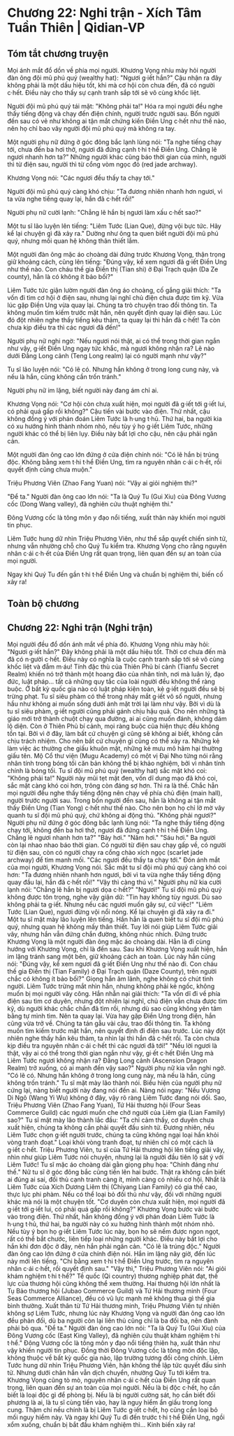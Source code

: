 # Chương 22: Nghi trận - Xích Tâm Tuần Thiên | Qidian-VP

## Tóm tắt chương truyện

Mọi ánh mắt đổ dồn về phía mọi người. Khương Vọng nhíu mày hỏi người đàn ông đội mũ phú quý (wealthy hat): "Ngươi g·iết hắn?" Cậu nhận ra đây không phải là một dấu hiệu tốt, khi mà cơ hội còn chưa đến, đã có người c·hết. Điều này cho thấy sự cạnh tranh sắp tới sẽ vô cùng khốc liệt.

Người đội mũ phú quý tái mặt: "Không phải ta!" Hóa ra mọi người đều nghe thấy tiếng động và chạy đến điện chính, người trước người sau. Bốn người đến sau có vẻ như không ai tận mắt chứng kiến Điền Ung c·hết như thế nào, nên họ chỉ bao vây người đội mũ phú quý mà không ra tay.

Một người phụ nữ đứng ở góc đông bắc lạnh lùng nói: "Ta nghe tiếng chạy tới, chưa đến ba hơi thở, ngươi đã đứng cạnh t·hi t·hể Điền Ung. Chẳng lẽ ngươi nhanh hơn ta?" Những người khác cũng báo thời gian của mình, người thì từ điện sau, người thì từ cổng vòm ngọc đỏ (red jade archway).

Khương Vọng nói: "Các ngươi đều thấy ta chạy tới."

Người đội mũ phú quý càng khó chịu: "Ta đương nhiên nhanh hơn ngươi, vì ta vừa nghe tiếng quay lại, hắn đã c·hết rồi!"

Người phụ nữ cười lạnh: "Chẳng lẽ hắn bị ngươi làm xấu c·hết sao?"

Một tu sĩ lão luyện lên tiếng: "Liêm Tước (Lian Que), đừng vội bực tức. Hãy kể lại chuyện gì đã xảy ra." Dường như ông ta quen biết người đội mũ phú quý, nhưng mối quan hệ không thân thiết lắm.

Một người đàn ông mặc áo choàng dài đứng trước Khương Vọng, thận trọng giữ khoảng cách, cũng lên tiếng: "Đúng vậy, kể xem ngươi đã g·iết Điền Ung như thế nào. Con cháu thế gia Điền thị (Tian shi) ở Đại Trạch quận (Da Ze county), hẳn là có không ít bảo bối?"

Liêm Tước tức giận lườm người đàn ông áo choàng, cố gắng giải thích: "Ta vốn đi tìm cơ hội ở điện sau, nhưng lại nghĩ chủ điện chưa được tìm kỹ. Vừa lúc gặp Điền Ung vừa quay lại. Chúng ta trò chuyện trao đổi thông tin. Ta không muốn tìm kiếm trước mặt hắn, nên quyết định quay lại điện sau. Lúc đó đột nhiên nghe thấy tiếng kêu thảm, ta quay lại thì hắn đã c·hết! Ta còn chưa kịp điều tra thì các ngươi đã đến!"

Người phụ nữ nghi ngờ: "Nếu ngươi nói thật, ai có thể trong thời gian ngắn như vậy, g·iết Điền Ung ngay tức khắc, mà ngươi không nhận ra? Lẽ nào dưới Đằng Long cảnh (Teng Long realm) lại có người mạnh như vậy?"

Tu sĩ lão luyện nói: "Có lẽ có. Nhưng hắn không ở trong long cung này, và nếu là hắn, cũng không cần trốn tránh."

Người phụ nữ im lặng, biết người này đang ám chỉ ai.

Khương Vọng nói: "Cơ hội còn chưa xuất hiện, mọi người đã g·iết tới g·iết lui, có phải quá gấp rồi không?" Cậu tiến vài bước vào điện. Thứ nhất, cậu không đồng ý với phán đoán Liêm Tước là h·ung t·hủ. Thứ hai, ba người kia có xu hướng hình thành nhóm nhỏ, nếu tùy ý họ g·iết Liêm Tước, những người khác có thể bị liên lụy. Điều này bất lợi cho cậu, nên cậu phải ngăn cản.

Một người đàn ông cao lớn đứng ở cửa điện chính nói: "Có lẽ hắn bị trúng độc. Không bằng xem t·hi t·hể Điền Ung, tìm ra nguyên nhân c·ái c·h·ết, rồi quyết định cũng chưa muộn."

Triệu Phương Viên (Zhao Fang Yuan) nói: "Vậy ai giỏi nghiệm thi?"

"Để ta." Người đàn ông cao lớn nói: "Ta là Quý Tu (Gui Xiu) của Đông Vương cốc (Dong Wang valley), đã nghiên cứu thuật nghiệm thi."

Đông Vương cốc là tông môn y đạo nổi tiếng, xuất thân này khiến mọi người tin phục.

Liêm Tước hung dữ nhìn Triệu Phương Viên, như thể sắp quyết chiến sinh tử, nhưng vẫn nhường chỗ cho Quý Tu kiểm tra. Khương Vọng cho rằng nguyên nhân c·ái c·h·ết của Điền Ung rất quan trọng, liên quan đến sự an toàn của mọi người.

Ngay khi Quý Tu đến gần t·hi t·hể Điền Ung và chuẩn bị nghiệm thi, biến cố xảy ra!

## Toàn bộ chương

## Chương 22: Nghi trận (Nghi trận)

Mọi người đều đổ dồn ánh mắt về phía đó.
Khương Vọng nhíu mày hỏi: "Ngươi g·iết hắn?"
Đây không phải là một dấu hiệu tốt.
Thời cơ chưa đến mà đã có n·gười c·hết.
Điều này có nghĩa là cuộc cạnh tranh sắp tới sẽ vô cùng khốc liệt và đẫm m·áu!
Tính đặc thù của Thiên Phủ bí cảnh (Tianfu Secret Realm) khiến nó trở thành một hoang đảo của nhân tính, nơi mà luân lý, đạo đức, luật pháp... tất cả những quy tắc của loài người đều không thể ràng buộc.
Ở bất kỳ quốc gia nào có luật pháp kiện toàn, kẻ g·iết người đều sẽ bị trừng phạt. Tu sĩ siêu phàm có thể trong nháy mắt g·iết vô số người, nhưng hầu như không ai muốn sống dưới ánh mặt trời lại làm như vậy.
Bởi vì dù là tu sĩ siêu phàm, g·iết người cũng phải gánh chịu hậu quả.
Cho nên những tà giáo mới trở thành chuột chạy qua đường, ai ai cũng muốn đánh, không dám lộ diện.
Còn ở Thiên Phủ bí cảnh, mọi ràng buộc của hiện thực đều không tồn tại.
Bởi vì ở đây, làm bất cứ chuyện gì cũng sẽ không ai biết, không cần chịu trách nhiệm.
Cho nên bất cứ chuyện gì cũng có thể xảy ra.
Những kẻ làm việc ác thường che giấu khuôn mặt, những kẻ mưu mô hãm hại thường giấu tên.
Mộ Cổ thư viện (Mugu Academy) có một vị Đại Nho từng nói rằng nhân tính trong bóng tối căn bản không thể bị khảo nghiệm, bởi vì nhân tính chính là bóng tối.
Tu sĩ đội mũ phú quý (wealthy hat) sắc mặt khó coi: "Không phải ta!"
Người này mũi tẹt mặt đen, vốn dĩ dung mạo đã khó coi, sắc mặt càng khó coi hơn, trông còn đáng sợ hơn.
Thì ra là thế.
Chắc hẳn mọi người đều nghe thấy tiếng động nên chạy về phía chủ điện (main hall), người trước người sau.
Trong bốn người đến sau, hẳn là không ai tận mắt thấy Điền Ung (Tian Yong) c·hết như thế nào. Cho nên bọn họ chỉ lờ mờ vây quanh tu sĩ đội mũ phú quý, chứ không ai động thủ.
"Không phải ngươi?" Người phụ nữ đứng ở góc đông bắc lạnh lùng nói: "Ta nghe thấy tiếng động chạy tới, không đến ba hơi thở, ngươi đã đứng cạnh t·hi t·hể Điền Ung. Chẳng lẽ ngươi nhanh hơn ta?"
"Bảy hơi."
"Năm hơi."
"Sáu hơi."
Ba người còn lại nhao nhao báo thời gian. Có người từ điện sau chạy gấp về, có người từ điện sau, còn có người chạy ra cổng chào xích ngọc (scarlet jade archway) để tìm manh mối.
"Các ngươi đều thấy ta chạy tới." Đón ánh mắt của mọi người, Khương Vọng nói.
Sắc mặt tu sĩ đội mũ phú quý càng khó coi hơn: "Ta đương nhiên nhanh hơn ngươi, bởi vì ta vừa nghe thấy tiếng động quay đầu lại, hắn đã c·hết rồi!"
"Vậy thì càng thú vị." Người phụ nữ kia cười lạnh nói: "Chẳng lẽ hắn bị ngươi dọa c·hết?"
"Ngươi!"
Tu sĩ đội mũ phú quý không được tôn trọng, nghe vậy giận dữ: "Tin hay không tùy ngươi. Dù sao không phải ta g·iết. Nhưng nếu các ngươi muốn gây sự, cứ việc!"
"Liêm Tước (Lian Que), ngươi đừng vội nổi nóng. Kể lại chuyện gì đã xảy ra đi." Một tu sĩ mặt mày lão luyện lên tiếng.
Hắn hẳn là quen biết tu sĩ đội mũ phú quý, nhưng quan hệ không mấy thân thiết.
Tuy lời nói giúp Liêm Tước giải vây, nhưng hắn vẫn đứng chắn đường, không nhúc nhích.
Đứng trước Khương Vọng là một người đàn ông mặc áo choàng dài. Hẳn là đi cùng hướng với Khương Vọng, chỉ là đến sau.
Sau khi Khương Vọng xuất hiện, hắn im lặng tránh sang một bên, giữ khoảng cách an toàn.
Lúc này hắn cũng nói: "Đúng vậy, kể xem ngươi đã g·iết Điền Ung như thế nào đi. Con cháu thế gia Điền thị (Tian Family) ở Đại Trạch quận (Daze County), trên người chắc có không ít bảo bối?"
Giọng hắn âm lãnh, nghe không có chút tình người.
Liêm Tước trừng mắt nhìn hắn, nhưng không phải kẻ ngốc, không muốn bị mọi người vây công.
Hắn nhẫn nại giải thích: "Ta vốn dĩ đi về phía điện sau tìm cơ duyên, nhưng đột nhiên lại nghĩ, chủ điện vẫn chưa được tìm kỹ, dù người khác chắc chắn đã tìm rồi, nhưng dù sao cũng không yên tâm bằng tự mình tìm. Nên ta quay lại.
Vừa hay gặp Điền Ung trong điện, hắn cũng vừa trở về. Chúng ta tán gẫu vài câu, trao đổi thông tin. Ta không muốn tìm kiếm trước mặt hắn, nên quyết định đi điện sau trước. Lúc này đột nhiên nghe thấy hắn kêu thảm, ta nhìn lại thì hắn đã c·hết rồi.
Ta còn chưa kịp điều tra nguyên nhân c·ái c·hết thì các ngươi đã tới!"
"Nếu lời ngươi là thật, vậy ai có thể trong thời gian ngắn như vậy, gi·ết c·hết Điền Ung mà Liêm Tước ngươi không nhận ra? Đằng Long cảnh (Ascension Dragon Realm) trở xuống, có ai mạnh đến vậy sao?" Người phụ nữ kia vẫn nghi ngờ.
"Có lẽ có. Nhưng hắn không ở trong long cung này, mà nếu là hắn, cũng không trốn tránh." Tu sĩ mặt mày lão thành nói.
Biểu hiện của người phụ nữ cứng lại, nàng biết người này đang nói đến ai. Nàng nói ngay: "Nếu Vương Di Ngô (Wang Yi Wu) không ở đây, vậy rõ ràng Liêm Tước đang nói dối. Sao, Triệu Phương Viên (Zhao Fang Yuan), Tứ Hải thương hội (Four Seas Commerce Guild) các ngươi muốn che chở người của Liêm gia (Lian Family) sao?"
Tu sĩ mặt mày lão thành lắc đầu: "Ta chỉ cảm thấy, cơ duyên chưa xuất hiện, chúng ta không cần phải quyết đấu sinh tử. Đương nhiên, nếu Liêm Tước chọn g·iết người trước, chúng ta cũng không ngại loại hắn khỏi vòng tranh đoạt."
Loại khỏi vòng tranh đoạt, tự nhiên chỉ có một cách là g·iết c·hết.
Triệu Phương Viên, tu sĩ của Tứ Hải thương hội lên tiếng giải vây, nhìn như giúp Liêm Tước nói chuyện, nhưng lại là người đầu tiên lộ sát ý với Liêm Tước!
Tu sĩ mặc áo choàng dài gằn giọng phụ họa: "Chính đáng như thế."
Nữ tu sĩ ở góc đông bắc cũng tiến lên hai bước.
Thật ra không cần biết ai đúng ai sai, đối thủ cạnh tranh càng ít, mình càng có nhiều cơ hội.
Nhất là Liêm Tước của Xích Dương Liêm thị (Chiyang Lian Family) có gia thế cao, thực lực phi phàm.
Nếu có thể loại bỏ đối thủ như vậy, đối với những người khác mà nói là một chuyện tốt.
"Cơ duyên còn chưa xuất hiện, mọi người đã g·iết tới g·iết lui, có phải quá gấp rồi không?" Khương Vọng bước vài bước vào trong điện.
Thứ nhất, hắn không đồng ý với phán đoán Liêm Tước là h·ung t·hủ, thứ hai, ba người này có xu hướng hình thành một nhóm nhỏ. Nếu tùy ý bọn họ g·iết Liêm Tước lúc này, bọn họ sẽ nếm được ngon ngọt, rất có thể bắt chước, liên tiếp loại những người khác.
Điều này bất lợi cho hắn khi đơn độc ở đây, nên hắn phải ngăn cản.
"Có lẽ là trúng độc." Người đàn ông cao lớn đứng ở cửa chính điện nói.
Hắn im lặng nãy giờ, đến lúc này mới lên tiếng.
"Chi bằng xem t·hi t·hể Điền Ung trước, tìm ra nguyên nhân c·ái c·hết, rồi quyết định sau."
"Vậy thì," Triệu Phương Viên nói: "Ai giỏi khám nghiệm t·hi t·hể?"
Tề quốc (Qi country) thương nghiệp phát đạt, thế lực của thương hội cũng không thể xem thường. Hai thương hội lớn nhất là Tụ Bảo thương hội (Jubao Commerce Guild) và Tứ Hải thương minh (Four Seas Commerce Alliance), đều có vũ lực mạnh mẽ không thua gì thế gia bình thường.
Xuất thân từ Tứ Hải thương minh, Triệu Phương Viên tự nhiên không sợ Liêm Tước, nhưng lúc này Khương Vọng và người đàn ông cao lớn đều phản đối, dù ba người còn lại liên thủ cũng chỉ là ba đối ba, nên đành phải bỏ qua.
"Để ta." Người đàn ông cao lớn nói: "Ta là Quý Tu (Gui Xiu) của Đông Vương cốc (East King Valley), đã nghiên cứu thuật khám nghiệm t·hi t·hể."
Đông Vương cốc là tông môn y đạo nổi tiếng thiên hạ, xuất thân như vậy khiến người tin phục. Đồng thời Đông Vương cốc là tông môn độc lập, không thuộc về bất kỳ quốc gia nào, lập trường tương đối công chính.
Liêm Tước hung dữ nhìn Triệu Phương Viên, hận không thể lập tức quyết đấu sinh tử. Nhưng dưới chân hắn vẫn dịch chuyển, nhường Quý Tu tới kiểm tra.
Khương Vọng cũng tò mò, nguyên nhân c·ái c·hết của Điền Ung rất quan trọng, liên quan đến sự an toàn của mọi người.
Nếu là bị độc c·hết, họ cần biết là loại độc gì để phòng bị.
Nếu là bị người cường sát, họ cần biết đối phương là ai, là tu sĩ cùng tiến vào, hay là nguy hiểm ẩn giấu trong long cung.
Thậm chí nếu chính là bị Liêm Tước g·iết c·hết, họ cũng cần loại bỏ mối nguy hiểm này.
Và ngay khi Quý Tu đi đến trước t·hi t·hể Điền Ung, ngồi xổm xuống, chuẩn bị bắt đầu khám nghiệm thì...
Kinh biến xảy ra!